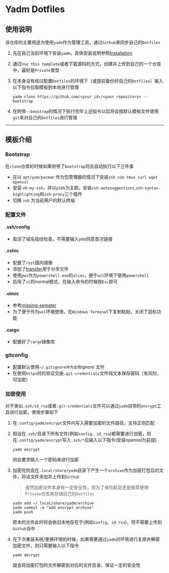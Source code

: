 # Yadm Dotfiles

## 使用说明

该仓库的主要用途为使用`yadm`作为管理工具，通过`Github`来同步自己的`Dotfiles`

1. 先在自己当前环境下安装`yadm`，具体安装说明参照[Installation](https://yadm.io/docs/install)

2. 通过`Use this template`或者下载源码的方式，创建并上传到自己的一个仓库中，最好是`Private`类型

3. 在本身没有经过配置`Dotfiles`的环境下（或提前备份好自己的`Dotfiles`）输入以下指令拉取模板到本地进行管理

   ```shell
   yadm clone https://github.com/<your id>/<your repository> --bootstrap
   ```

4. 在附带`--boostrap`的情况下执行完毕上述指令以后将会按默认模板文件使用`git`来对自己的`Dotfiles`进行管理

---

## 模板介绍

### Bootstrap

在`clone`仓库的时候如果附带了`bootstrap`将会自动执行以下三件事

* 在以 `apt/yum/pacman` 作为包管理器的情况下安装`zsh vim tmux curl wget openssl`
* 安装 `oh-my-zsh`，并以`p10k`为主题。安装`zsh-autosuggestions`,`zsh-syntax-highlighting`和`zsh-proxy`三个插件
* 切换 `zsh` 为当前用户的默认终端

### 配置文件

#### .ssh/config

* 取消了域名指纹检查，不需要输入yes同意首次链接

#### .zshrc

* 配置了`rust`国内镜像
* 添加了[transfer](https://transfer.sh/)用于分享文件
* 使用`pws`作为`powershell.exe`的`alias`，便于`wsl`环境下使用`powershell`
* 启用了`vi`的normal模式，在输入命令的时候按`Esc`即可

#### .vimrc

* 参考[missing-semster](https://missing-semester-cn.github.io/2020/editors/)
* 为了便于作为`wsl`环境使用，在`Windows Terminal`下复制粘贴，关闭了鼠标功能

#### .cargo

* 配置好了`cargo`镜像库

### gitconfig

* 配置默认使用`~/.gitignore作为全局`ignore`文件
* 在使用`https`时的验证交由`.git-credentials`文件纯文本保存密码（有风险，可加密）

### 加密使用

对于类似`.ssh/id_rsa`或者`.git-credentials`文件可以通过`yadm`自带的`encrypt`工具进行加密，使用步骤如下

1. 在`.config/yadm/encrypt`文件内写入需要加密的文件路径，支持正则匹配

2. 假设在`.ssh/`目录下所有文件(例如`config, id_rsa`)都需要进行加密，则在`.config/yadm/encrypt`写入`.ssh/*`后输入以下指令(安装openssl为前提)

   ```shell
   yadm encrypt
   ```

   则会要求输入一个密码来进行加密

3. 加密完则会在`.local/share/yadm`目录下产生一个`archive`作为加密打包后的文件，将该文件添加并上传到`Github`
   > 虽然加密文件本身有一定安全性，但为了保险起见还是推荐使用`Private`仓库来存储自己的`Dotfiles`

   ```shell
   yadm add ~/.local/share/yadm/archive
   yadm commit -m "add encrypt archive"
   yadm push
   ```

   原本的文件此时将会依旧本地存在于(例如`config, id_rsa`)，但不需要上传到`Github`当中

4. 在下次重装系统/更换环境的时候，如果需要通过`yadm`对环境进行复原并解密加密文件，则只需要输入以下指令

   ```shell
   yadm decrypt
   ```

   就会将加密打包的文件解密到对应的文件目录，保证一定的安全性
